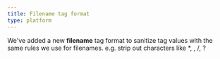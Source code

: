 ```yaml
---
title: Filename tag format
type: platform
---
```


We've added a new **filename** tag format to sanitize tag values with the same rules we use for filenames. e.g. strip out characters like *, \, /, ?